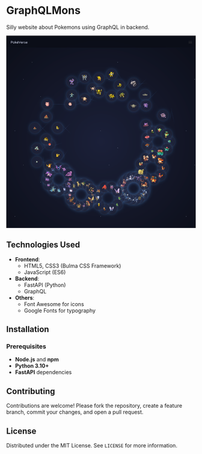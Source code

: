 # GraphQLMons

Silly website about Pokemons using GraphQL in backend.

![img.png](img.png)

## Technologies Used
- **Frontend**:
  - HTML5, CSS3 (Bulma CSS Framework)
  - JavaScript (ES6)
- **Backend**:
  - FastAPI (Python)
  - GraphQL
- **Others**:
  - Font Awesome for icons
  - Google Fonts for typography

## Installation

### Prerequisites
- **Node.js** and **npm**
- **Python 3.10+**
- **FastAPI** dependencies

## Contributing
Contributions are welcome! Please fork the repository, create a feature branch, commit your changes, and open a pull request.

## License
Distributed under the MIT License. See `LICENSE` for more information.
